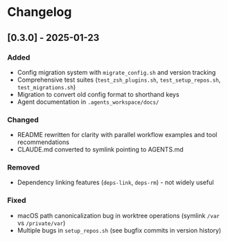 # Changelog

## [0.3.0] - 2025-01-23

### Added
- Config migration system with `migrate_config.sh` and version tracking
- Comprehensive test suites (`test_zsh_plugins.sh`, `test_setup_repos.sh`, `test_migrations.sh`)
- Migration to convert old config format to shorthand keys
- Agent documentation in `.agents_workspace/docs/`

### Changed
- README rewritten for clarity with parallel workflow examples and tool recommendations
- CLAUDE.md converted to symlink pointing to AGENTS.md

### Removed
- Dependency linking features (`deps-link`, `deps-rm`) - not widely useful

### Fixed
- macOS path canonicalization bug in worktree operations (symlink `/var` vs `/private/var`)
- Multiple bugs in `setup_repos.sh` (see bugfix commits in version history)
